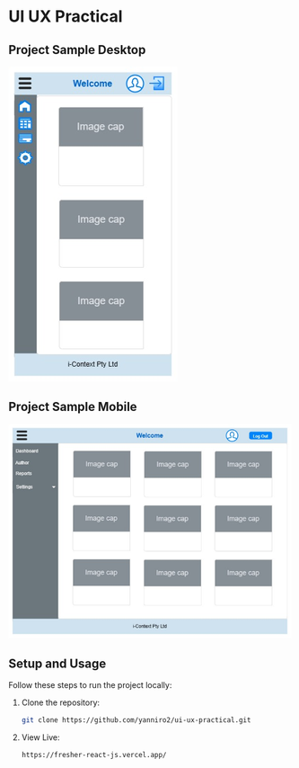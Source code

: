# UI UX Practical


## Project Sample Desktop
![Project Sample](/image/sample%201.png)

## Project Sample Mobile
![Project Sample](/image/sample%202.png)




## Setup and Usage
Follow these steps to run the project locally:

1. Clone the repository:
   ```bash
   git clone https://github.com/yanniro2/ui-ux-practical.git

2. View Live:
   ```sh
   https://fresher-react-js.vercel.app/